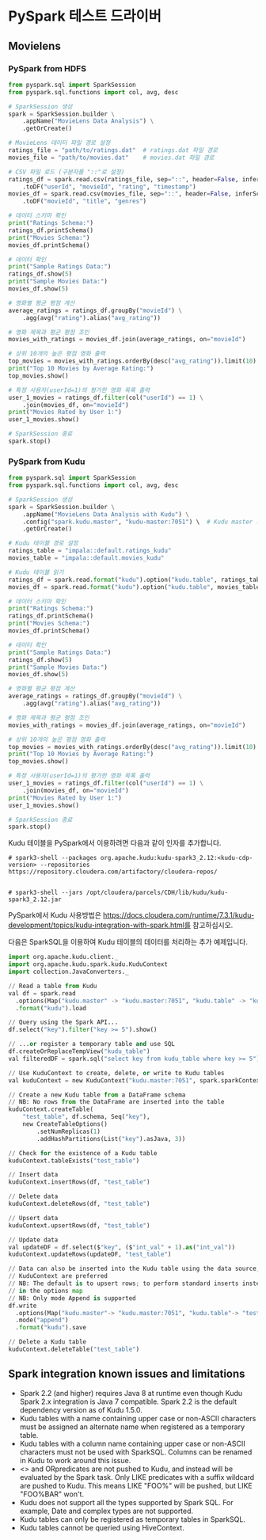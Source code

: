 # PySpark 테스트 드라이버

## Movielens

### PySpark from HDFS

```python
from pyspark.sql import SparkSession
from pyspark.sql.functions import col, avg, desc

# SparkSession 생성
spark = SparkSession.builder \
    .appName("MovieLens Data Analysis") \
    .getOrCreate()

# MovieLens 데이터 파일 경로 설정
ratings_file = "path/to/ratings.dat"  # ratings.dat 파일 경로
movies_file = "path/to/movies.dat"    # movies.dat 파일 경로

# CSV 파일 로드 (구분자를 "::"로 설정)
ratings_df = spark.read.csv(ratings_file, sep="::", header=False, inferSchema=True) \
    .toDF("userId", "movieId", "rating", "timestamp")
movies_df = spark.read.csv(movies_file, sep="::", header=False, inferSchema=True) \
    .toDF("movieId", "title", "genres")

# 데이터 스키마 확인
print("Ratings Schema:")
ratings_df.printSchema()
print("Movies Schema:")
movies_df.printSchema()

# 데이터 확인
print("Sample Ratings Data:")
ratings_df.show(5)
print("Sample Movies Data:")
movies_df.show(5)

# 영화별 평균 평점 계산
average_ratings = ratings_df.groupBy("movieId") \
    .agg(avg("rating").alias("avg_rating"))

# 영화 제목과 평균 평점 조인
movies_with_ratings = movies_df.join(average_ratings, on="movieId")

# 상위 10개의 높은 평점 영화 출력
top_movies = movies_with_ratings.orderBy(desc("avg_rating")).limit(10)
print("Top 10 Movies by Average Rating:")
top_movies.show()

# 특정 사용자(userId=1)의 평가한 영화 목록 출력
user_1_movies = ratings_df.filter(col("userId") == 1) \
    .join(movies_df, on="movieId")
print("Movies Rated by User 1:")
user_1_movies.show()

# SparkSession 종료
spark.stop()
```

### PySpark from Kudu

```python
from pyspark.sql import SparkSession
from pyspark.sql.functions import col, avg, desc

# SparkSession 생성
spark = SparkSession.builder \
    .appName("MovieLens Data Analysis with Kudu") \
    .config("spark.kudu.master", "kudu-master:7051") \  # Kudu master 서버 주소
    .getOrCreate()

# Kudu 테이블 경로 설정
ratings_table = "impala::default.ratings_kudu"
movies_table = "impala::default.movies_kudu"

# Kudu 테이블 읽기
ratings_df = spark.read.format("kudu").option("kudu.table", ratings_table).load()
movies_df = spark.read.format("kudu").option("kudu.table", movies_table).load()

# 데이터 스키마 확인
print("Ratings Schema:")
ratings_df.printSchema()
print("Movies Schema:")
movies_df.printSchema()

# 데이터 확인
print("Sample Ratings Data:")
ratings_df.show(5)
print("Sample Movies Data:")
movies_df.show(5)

# 영화별 평균 평점 계산
average_ratings = ratings_df.groupBy("movieId") \
    .agg(avg("rating").alias("avg_rating"))

# 영화 제목과 평균 평점 조인
movies_with_ratings = movies_df.join(average_ratings, on="movieId")

# 상위 10개의 높은 평점 영화 출력
top_movies = movies_with_ratings.orderBy(desc("avg_rating")).limit(10)
print("Top 10 Movies by Average Rating:")
top_movies.show()

# 특정 사용자(userId=1)의 평가한 영화 목록 출력
user_1_movies = ratings_df.filter(col("userId") == 1) \
    .join(movies_df, on="movieId")
print("Movies Rated by User 1:")
user_1_movies.show()

# SparkSession 종료
spark.stop()
```

Kudu 테이블을 PySpark에서 이용하려면 다음과 같이 인자를 추가합니다.

```shell
# spark3-shell --packages org.apache.kudu:kudu-spark3_2.12:<kudu-cdp-version> --repositories https://repository.cloudera.com/artifactory/cloudera-repos/


# spark3-shell --jars /opt/cloudera/parcels/CDH/lib/kudu/kudu-spark3_2.12.jar
```

PySpark에서 Kudu 사용방법은 https://docs.cloudera.com/runtime/7.3.1/kudu-development/topics/kudu-integration-with-spark.html를 참고하십시오.

다음은 SparkSQL을 이용하여 Kudu 테이블의 데이터를 처리하는 추가 예제입니다.

```python
import org.apache.kudu.client._
import org.apache.kudu.spark.kudu.KuduContext
import collection.JavaConverters._

// Read a table from Kudu
val df = spark.read
  .options(Map("kudu.master" -> "kudu.master:7051", "kudu.table" -> "kudu_table"))
  .format("kudu").load

// Query using the Spark API...
df.select("key").filter("key >= 5").show()

// ...or register a temporary table and use SQL
df.createOrReplaceTempView("kudu_table")
val filteredDF = spark.sql("select key from kudu_table where key >= 5").show()

// Use KuduContext to create, delete, or write to Kudu tables
val kuduContext = new KuduContext("kudu.master:7051", spark.sparkContext)

// Create a new Kudu table from a DataFrame schema
// NB: No rows from the DataFrame are inserted into the table
kuduContext.createTable(
    "test_table", df.schema, Seq("key"),
    new CreateTableOptions()
        .setNumReplicas(1)
        .addHashPartitions(List("key").asJava, 3))

// Check for the existence of a Kudu table
kuduContext.tableExists("test_table")

// Insert data
kuduContext.insertRows(df, "test_table")

// Delete data
kuduContext.deleteRows(df, "test_table")

// Upsert data
kuduContext.upsertRows(df, "test_table")

// Update data
val updateDF = df.select($"key", ($"int_val" + 1).as("int_val"))
kuduContext.updateRows(updateDF, "test_table")

// Data can also be inserted into the Kudu table using the data source, though the methods on
// KuduContext are preferred
// NB: The default is to upsert rows; to perform standard inserts instead, set operation = insert
// in the options map
// NB: Only mode Append is supported
df.write
  .options(Map("kudu.master"-> "kudu.master:7051", "kudu.table"-> "test_table"))
  .mode("append")
  .format("kudu").save

// Delete a Kudu table
kuduContext.deleteTable("test_table")
```

## Spark integration known issues and limitations

* Spark 2.2 (and higher) requires Java 8 at runtime even though Kudu Spark 2.x integration is Java 7 compatible. Spark 2.2 is the default dependency version as of Kudu 1.5.0.
* Kudu tables with a name containing upper case or non-ASCII characters must be assigned an alternate name when registered as a temporary table.
* Kudu tables with a column name containing upper case or non-ASCII characters must not be used with SparkSQL. Columns can be renamed in Kudu to work around this issue.
* <> and ORpredicates are not pushed to Kudu, and instead will be evaluated by the Spark task. Only LIKE predicates with a suffix wildcard are pushed to Kudu. This means LIKE "FOO%" will be pushed, but LIKE "FOO%BAR" won't.
* Kudu does not support all the types supported by Spark SQL. For example, Date and complex types are not supported.
* Kudu tables can only be registered as temporary tables in SparkSQL.
* Kudu tables cannot be queried using HiveContext.
